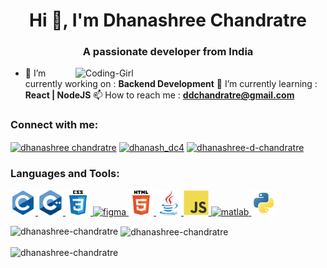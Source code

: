 <h1 align="center">Hi 👋, I'm Dhanashree Chandratre</h1>
<h3 align="center">A passionate developer from India</h3>
<img
  align="right"
  width="400"
  src="https://i.pinimg.com/564x/2c/45/43/2c45433225e1ddb8cc1df668f69d935e.jpg"
  alt="Coding-Girl"
/>

- 🔭 I’m currently working on : **Backend Development**
🌱 I’m currently learning : **React | NodeJS**
📫 How to reach me : **ddchandratre@gmail.com**

<h3 align="left">Connect with me:</h3>
<p align="left">
  <a href="https://linkedin.com/in/dhanashree chandratre" target="blank"
    ><img
      align="center"
      src="https://raw.githubusercontent.com/rahuldkjain/github-profile-readme-generator/master/src/images/icons/Social/linked-in-alt.svg"
      alt="dhanashree chandratre"
      height="30"
      width="40"
  /></a>
  <a href="https://codeforces.com/profile/dhanash_dc4" target="blank"
    ><img
      align="center"
      src="https://raw.githubusercontent.com/rahuldkjain/github-profile-readme-generator/master/src/images/icons/Social/codeforces.svg"
      alt="dhanash_dc4"
      height="30"
      width="40"
  /></a>
  <a href="https://www.leetcode.com/dhanashree-d-chandratre" target="blank"
    ><img
      align="center"
      src="https://raw.githubusercontent.com/rahuldkjain/github-profile-readme-generator/master/src/images/icons/Social/leet-code.svg"
      alt="dhanashree-d-chandratre"
      height="30"
      width="40"
  /></a>
</p>

<h3 align="left">Languages and Tools:</h3>
<p align="left">
  <a href="https://www.cprogramming.com/" target="_blank" rel="noreferrer">
    <img
      src="https://raw.githubusercontent.com/devicons/devicon/master/icons/c/c-original.svg"
      alt="c"
      width="40"
      height="40"
    />
  </a>
  <a href="https://www.w3schools.com/cpp/" target="_blank" rel="noreferrer">
    <img
      src="https://raw.githubusercontent.com/devicons/devicon/master/icons/cplusplus/cplusplus-original.svg"
      alt="cplusplus"
      width="40"
      height="40"
    />
  </a>
  <a href="https://www.w3schools.com/css/" target="_blank" rel="noreferrer">
    <img
      src="https://raw.githubusercontent.com/devicons/devicon/master/icons/css3/css3-original-wordmark.svg"
      alt="css3"
      width="40"
      height="40"
    />
  </a>
  <a href="https://www.figma.com/" target="_blank" rel="noreferrer">
    <img
      src="https://www.vectorlogo.zone/logos/figma/figma-icon.svg"
      alt="figma"
      width="40"
      height="40"
    />
  </a>
  <a href="https://www.w3.org/html/" target="_blank" rel="noreferrer">
    <img
      src="https://raw.githubusercontent.com/devicons/devicon/master/icons/html5/html5-original-wordmark.svg"
      alt="html5"
      width="40"
      height="40"
    />
  </a>
  <a href="https://www.java.com" target="_blank" rel="noreferrer">
    <img
      src="https://raw.githubusercontent.com/devicons/devicon/master/icons/java/java-original.svg"
      alt="java"
      width="40"
      height="40"
    />
  </a>
  <a
    href="https://developer.mozilla.org/en-US/docs/Web/JavaScript"
    target="_blank"
    rel="noreferrer"
  >
    <img
      src="https://raw.githubusercontent.com/devicons/devicon/master/icons/javascript/javascript-original.svg"
      alt="javascript"
      width="40"
      height="40"
    />
  </a>
  <a href="https://www.mathworks.com/" target="_blank" rel="noreferrer">
    <img
      src="https://upload.wikimedia.org/wikipedia/commons/2/21/Matlab_Logo.png"
      alt="matlab"
      width="40"
      height="40"
    />
  </a>
  <a href="https://www.python.org" target="_blank" rel="noreferrer">
    <img
      src="https://raw.githubusercontent.com/devicons/devicon/master/icons/python/python-original.svg"
      alt="python"
      width="40"
      height="40"
    />
  </a>
</p>

<p>
  <img
    align="left"
    src="https://github-readme-stats.vercel.app/api/top-langs?username=dhanashree-chandratre&show_icons=true&locale=en&layout=compact"
    alt="dhanashree-chandratre"
  />
</p>

<p>
  &nbsp;<img
    align="center"
    src="https://github-readme-stats.vercel.app/api?username=dhanashree-chandratre&show_icons=true&locale=en"
    alt="dhanashree-chandratre"
  />
</p>

<p>
  <img
    align="center"
    src="https://github-readme-streak-stats.herokuapp.com/?user=dhanashree-chandratre&"
    alt="dhanashree-chandratre"
  />
</p>
